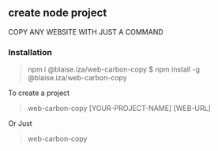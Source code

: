 ## create node project

COPY ANY WEBSITE WITH JUST A COMMAND

### Installation

> npm i @blaise.iza/web-carbon-copy
> $ npm install -g @blaise.iza/web-carbon-copy

To create a project 
> web-carbon-copy [YOUR-PROJECT-NAME] [WEB-URL]

Or Just
> web-carbon-copy
